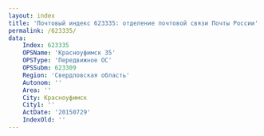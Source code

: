 ```yaml
---
layout: index
title: 'Почтовый индекс 623335: отделение почтовой связи Почты России'
permalink: /623335/
data:
    Index: 623335
    OPSName: 'Красноуфимск 35'
    OPSType: 'Передвижное ОС'
    OPSSubm: 623309
    Region: 'Свердловская область'
    Autonom: ''
    Area: ''
    City: Красноуфимск
    City1: ''
    ActDate: '20150729'
    IndexOld: ''
---
```

